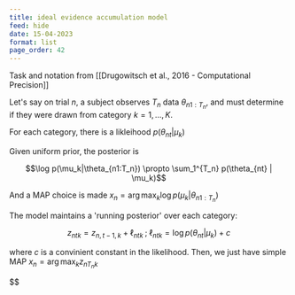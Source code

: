 ```yaml
---
title: ideal evidence accumulation model
feed: hide
date: 15-04-2023
format: list
page_order: 42
---
```



Task and notation from [[Drugowitsch et al., 2016 - Computational Precision]]

Let's say on trial $n$, a subject observes $T_n$ data $\theta_{n1:T_n}$, and must determine if they were drawn from category $k = 1,...,K$.

For each category, there is a likleihood $p(\theta_{nt} | \mu_k)$

Given uniform prior, the posterior is 

$$\log p(\mu_k|\theta_{n1:T_n}) \propto \sum_1^{T_n} p(\theta_{nt} | \mu_k)$$

And a MAP choice is made $x_n = \arg\max_k \log p(\mu_k|\theta_{n1:T_n})$

The model maintains a 'running posterior' over each category:

$$z_{ntk} = z_{n,t-1,k} + \ell_{ntk} \;;\; \ell_{ntk} = \log p(\theta_{nt} | \mu_k) + c$$

where $c$ is a convinient constant in the likelihood. Then, we just have simple MAP $x_n = \arg\max_k z_{nT_nk}$


$$